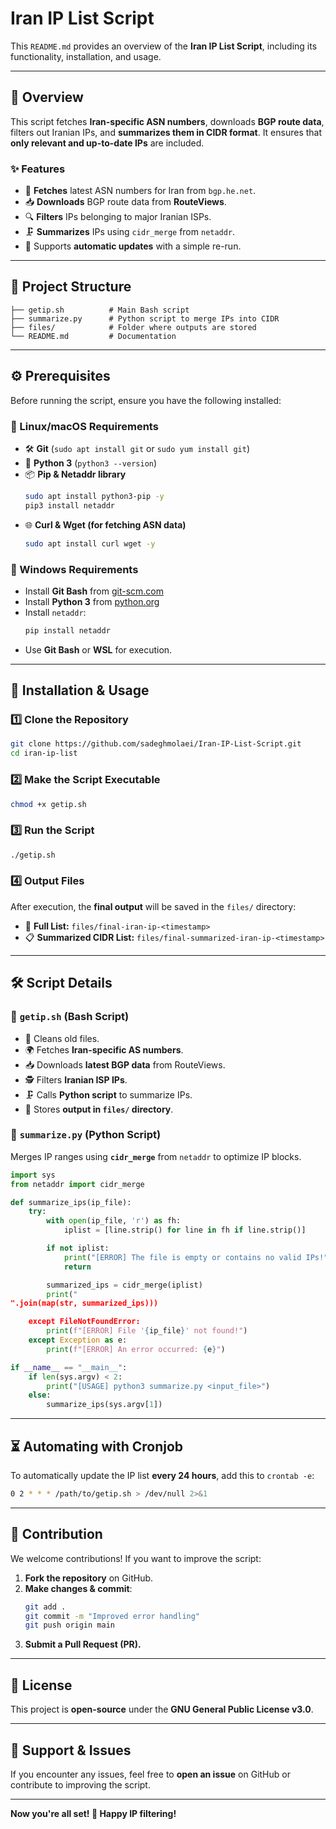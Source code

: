 # Iran IP List Script

This `README.md` provides an overview of the **Iran IP List Script**, including its functionality, installation, and usage.

---

## 📌 Overview
This script fetches **Iran-specific ASN numbers**, downloads **BGP route data**, filters out Iranian IPs, and **summarizes them in CIDR format**. It ensures that **only relevant and up-to-date IPs** are included.

### ✨ Features
- 🚀 **Fetches** latest ASN numbers for Iran from `bgp.he.net`.
- 📥 **Downloads** BGP route data from **RouteViews**.
- 🔍 **Filters** IPs belonging to major Iranian ISPs.
- 🗜 **Summarizes** IPs using `cidr_merge` from `netaddr`.
- 🔄 Supports **automatic updates** with a simple re-run.

---

## 📂 Project Structure
```
├── getip.sh          # Main Bash script
├── summarize.py      # Python script to merge IPs into CIDR
├── files/            # Folder where outputs are stored
└── README.md         # Documentation
```

---

## ⚙️ Prerequisites
Before running the script, ensure you have the following installed:

### 🔹 Linux/macOS Requirements
- 🛠 **Git** (`sudo apt install git` or `sudo yum install git`)
- 🐍 **Python 3** (`python3 --version`)
- 📦 **Pip & Netaddr library**
  ```bash
  sudo apt install python3-pip -y
  pip3 install netaddr
  ```
- 🌐 **Curl & Wget (for fetching ASN data)**
  ```bash
  sudo apt install curl wget -y
  ```

### 🔹 Windows Requirements
- Install **Git Bash** from [git-scm.com](https://git-scm.com/)
- Install **Python 3** from [python.org](https://www.python.org/)
- Install `netaddr`:
  ```bash
  pip install netaddr
  ```
- Use **Git Bash** or **WSL** for execution.

---

## 🚀 Installation & Usage
### 1️⃣ Clone the Repository
```bash
git clone https://github.com/sadeghmolaei/Iran-IP-List-Script.git
cd iran-ip-list
```

### 2️⃣ Make the Script Executable
```bash
chmod +x getip.sh
```

### 3️⃣ Run the Script
```bash
./getip.sh
```

### 4️⃣ Output Files
After execution, the **final output** will be saved in the `files/` directory:
- 📜 **Full List:** `files/final-iran-ip-<timestamp>`
- 📋 **Summarized CIDR List:** `files/final-summarized-iran-ip-<timestamp>`

---

## 🛠 Script Details
### 🔹 `getip.sh` (Bash Script)
- 🧹 Cleans old files.
- 🌍 Fetches **Iran-specific AS numbers**.
- 📥 Downloads **latest BGP data** from RouteViews.
- 🕵️ Filters **Iranian ISP IPs**.
- 🗜 Calls **Python script** to summarize IPs.
- 📂 Stores **output in `files/` directory**.

### 🔹 `summarize.py` (Python Script)
Merges IP ranges using **`cidr_merge`** from `netaddr` to optimize IP blocks.
```python
import sys
from netaddr import cidr_merge

def summarize_ips(ip_file):
    try:
        with open(ip_file, 'r') as fh:
            iplist = [line.strip() for line in fh if line.strip()]

        if not iplist:
            print("[ERROR] The file is empty or contains no valid IPs!")
            return

        summarized_ips = cidr_merge(iplist)
        print("
".join(map(str, summarized_ips)))

    except FileNotFoundError:
        print(f"[ERROR] File '{ip_file}' not found!")
    except Exception as e:
        print(f"[ERROR] An error occurred: {e}")

if __name__ == "__main__":
    if len(sys.argv) < 2:
        print("[USAGE] python3 summarize.py <input_file>")
    else:
        summarize_ips(sys.argv[1])
```

---

## ⏳ Automating with Cronjob
To automatically update the IP list **every 24 hours**, add this to `crontab -e`:
```bash
0 2 * * * /path/to/getip.sh > /dev/null 2>&1
```

---

## 🤝 Contribution
We welcome contributions! If you want to improve the script:
1. **Fork the repository** on GitHub.
2. **Make changes & commit**:
   ```bash
   git add .
   git commit -m "Improved error handling"
   git push origin main
   ```
3. **Submit a Pull Request (PR).**

---

## 📜 License
This project is **open-source** under the **GNU General Public License v3.0**.

---

## 🌟 Support & Issues
If you encounter any issues, feel free to **open an issue** on GitHub or contribute to improving the script.

---
**Now you're all set! 🚀 Happy IP filtering!**
